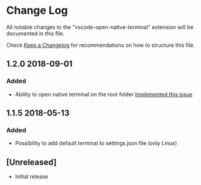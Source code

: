 # Change Log
All notable changes to the "vscode-open-native-terminal" extension will be documented in this file.

Check [Keep a Changelog](http://keepachangelog.com/) for recommendations on how to structure this file.

## 1.2.0 2018-09-01

### Added
- Ability to open native terminal on the root folder [Implemented this issue](https://github.com/alexeyvax/vscode-open-native-terminal/issues/7)



## 1.1.5 2018-05-13

### Added
- Possibility to add default terminal to settings.json file (only Linux)

## [Unreleased]
- Initial release
